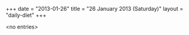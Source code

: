 +++
date = "2013-01-26"
title = "26 January 2013 (Saturday)"
layout = "daily-diet"
+++


\<no entries\>

